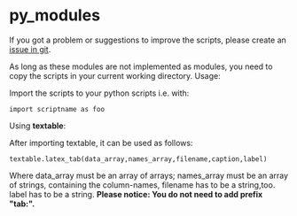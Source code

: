 # py_modules
If you got a problem or suggestions to improve the scripts, please create an [issue in git](https://github.com/Julian-Hochhaus/py_modules/issues).

As long as these modules are not implemented as modules, you need to copy the scripts in your current working directory.
Usage:

Import the scripts to your python scripts i.e. with:

    import scriptname as foo



Using **textable**:

After importing textable, it can be used as follows:

    textable.latex_tab(data_array,names_array,filename,caption,label)

Where data_array must be an array of arrays; names_array must be an array of strings, containing the column-names, filename has to be a string,too.
label has to be a string. **Please notice: You do not need to add prefix "tab:".** 
